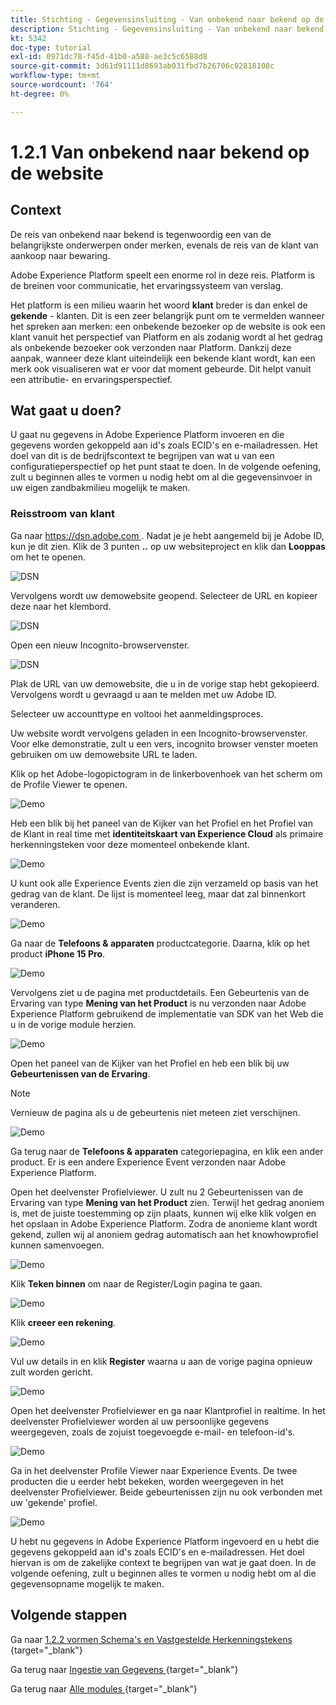 ```yaml
---
title: Stichting - Gegevensinsluiting - Van onbekend naar bekend op de website
description: Stichting - Gegevensinsluiting - Van onbekend naar bekend op de website
kt: 5342
doc-type: tutorial
exl-id: 0971dc78-f45d-41b0-a588-ae3c5c6588d8
source-git-commit: 3d61d91111d8693ab031fbd7b26706c02818108c
workflow-type: tm+mt
source-wordcount: '764'
ht-degree: 0%

---
```


# 1.2.1 Van onbekend naar bekend op de website

## Context

De reis van onbekend naar bekend is tegenwoordig een van de belangrijkste onderwerpen onder merken, evenals de reis van de klant van aankoop naar bewaring.

Adobe Experience Platform speelt een enorme rol in deze reis. Platform is de breinen voor communicatie, het ervaringssysteem van verslag.

Het platform is een milieu waarin het woord **klant** breder is dan enkel de **gekende** - klanten. Dit is een zeer belangrijk punt om te vermelden wanneer het spreken aan merken: een onbekende bezoeker op de website is ook een klant vanuit het perspectief van Platform en als zodanig wordt al het gedrag als onbekende bezoeker ook verzonden naar Platform. Dankzij deze aanpak, wanneer deze klant uiteindelijk een bekende klant wordt, kan een merk ook visualiseren wat er voor dat moment gebeurde. Dit helpt vanuit een attributie- en ervaringsperspectief.

## Wat gaat u doen?

U gaat nu gegevens in Adobe Experience Platform invoeren en die gegevens worden gekoppeld aan id&#39;s zoals ECID&#39;s en e-mailadressen. Het doel van dit is de bedrijfscontext te begrijpen van wat u van een configuratieperspectief op het punt staat te doen. In de volgende oefening, zult u beginnen alles te vormen u nodig hebt om al die gegevensinvoer in uw eigen zandbakmilieu mogelijk te maken.

### Reisstroom van klant

Ga naar [ https://dsn.adobe.com ](https://dsn.adobe.com). Nadat je je hebt aangemeld bij je Adobe ID, kun je dit zien. Klik de 3 punten **..** op uw websiteproject en klik dan **Looppas** om het te openen.

![ DSN ](./../../datacollection/dc1.1/images/web8.png)

Vervolgens wordt uw demowebsite geopend. Selecteer de URL en kopieer deze naar het klembord.

![ DSN ](./../../../getting-started/gettingstarted/images/web3.png)

Open een nieuw Incognito-browservenster.

![ DSN ](./../../../getting-started/gettingstarted/images/web4.png)

Plak de URL van uw demowebsite, die u in de vorige stap hebt gekopieerd. Vervolgens wordt u gevraagd u aan te melden met uw Adobe ID.

Selecteer uw accounttype en voltooi het aanmeldingsproces.

Uw website wordt vervolgens geladen in een Incognito-browservenster. Voor elke demonstratie, zult u een vers, incognito browser venster moeten gebruiken om uw demowebsite URL te laden.

Klik op het Adobe-logopictogram in de linkerbovenhoek van het scherm om de Profile Viewer te openen.

![ Demo ](./images/pv1.png)

Heb een blik bij het paneel van de Kijker van het Profiel en het Profiel van de Klant in real time met **identiteitskaart van Experience Cloud** als primaire herkenningsteken voor deze momenteel onbekende klant.

![ Demo ](./images/pv2.png)

U kunt ook alle Experience Events zien die zijn verzameld op basis van het gedrag van de klant. De lijst is momenteel leeg, maar dat zal binnenkort veranderen.

![ Demo ](./images/pv3.png)

Ga naar de **Telefoons &amp; apparaten** productcategorie. Daarna, klik op het product **iPhone 15 Pro**.

![ Demo ](./images/pv4.png)

Vervolgens ziet u de pagina met productdetails. Een Gebeurtenis van de Ervaring van type **Mening van het Product** is nu verzonden naar Adobe Experience Platform gebruikend de implementatie van SDK van het Web die u in de vorige module herzien.

![ Demo ](./images/pv5.png)

Open het paneel van de Kijker van het Profiel en heb een blik bij uw **Gebeurtenissen van de Ervaring**.

>[!NOTE]
>
>Vernieuw de pagina als u de gebeurtenis niet meteen ziet verschijnen.

![ Demo ](./images/pv6.png)

Ga terug naar de **Telefoons &amp; apparaten** categoriepagina, en klik een ander product. Er is een andere Experience Event verzonden naar Adobe Experience Platform.

Open het deelvenster Profielviewer. U zult nu 2 Gebeurtenissen van de Ervaring van type **Mening van het Product** zien. Terwijl het gedrag anoniem is, met de juiste toestemming op zijn plaats, kunnen wij elke klik volgen en het opslaan in Adobe Experience Platform. Zodra de anonieme klant wordt gekend, zullen wij al anoniem gedrag automatisch aan het knowhowprofiel kunnen samenvoegen.

![ Demo ](./images/pv7.png)

Klik **Teken binnen** om naar de Register/Login pagina te gaan.

![ Demo ](./images/pv8.png)

Klik **creeer een rekening**.

![ Demo ](./images/pv9.png)

Vul uw details in en klik **Register** waarna u aan de vorige pagina opnieuw zult worden gericht.

![ Demo ](./images/pv10.png)

Open het deelvenster Profielviewer en ga naar Klantprofiel in realtime. In het deelvenster Profielviewer worden al uw persoonlijke gegevens weergegeven, zoals de zojuist toegevoegde e-mail- en telefoon-id&#39;s.

![ Demo ](./images/pv11.png)

Ga in het deelvenster Profile Viewer naar Experience Events. De twee producten die u eerder hebt bekeken, worden weergegeven in het deelvenster Profielviewer. Beide gebeurtenissen zijn nu ook verbonden met uw &#39;gekende&#39; profiel.

![ Demo ](./images/pv12.png)

U hebt nu gegevens in Adobe Experience Platform ingevoerd en u hebt die gegevens gekoppeld aan id&#39;s zoals ECID&#39;s en e-mailadressen. Het doel hiervan is om de zakelijke context te begrijpen van wat je gaat doen. In de volgende oefening, zult u beginnen alles te vormen u nodig hebt om al die gegevensopname mogelijk te maken.

## Volgende stappen

Ga naar [ 1.2.2 vormen Schema&#39;s en Vastgestelde Herkenningstekens ](./ex2.md){target="_blank"}

Ga terug naar [ Ingestie van Gegevens ](./data-ingestion.md){target="_blank"}

Ga terug naar [ Alle modules ](./../../../../overview.md){target="_blank"}
